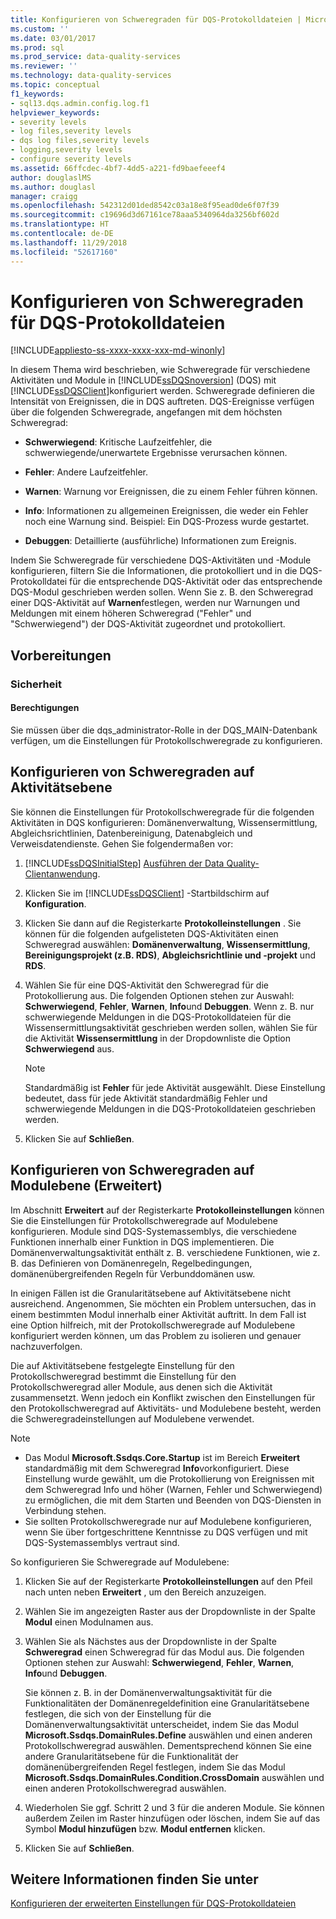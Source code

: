 ```yaml
---
title: Konfigurieren von Schweregraden für DQS-Protokolldateien | Microsoft-Dokumentation
ms.custom: ''
ms.date: 03/01/2017
ms.prod: sql
ms.prod_service: data-quality-services
ms.reviewer: ''
ms.technology: data-quality-services
ms.topic: conceptual
f1_keywords:
- sql13.dqs.admin.config.log.f1
helpviewer_keywords:
- severity levels
- log files,severity levels
- dqs log files,severity levels
- logging,severity levels
- configure severity levels
ms.assetid: 66ffcdec-4bf7-4dd5-a221-fd9baefeeef4
author: douglaslMS
ms.author: douglasl
manager: craigg
ms.openlocfilehash: 542312d01ded8542c03a18e8f95ead0de6f07f39
ms.sourcegitcommit: c19696d3d67161ce78aaa5340964da3256bf602d
ms.translationtype: HT
ms.contentlocale: de-DE
ms.lasthandoff: 11/29/2018
ms.locfileid: "52617160"
---
```

# <a name="configure-severity-levels-for-dqs-log-files"></a>Konfigurieren von Schweregraden für DQS-Protokolldateien

[!INCLUDE[appliesto-ss-xxxx-xxxx-xxx-md-winonly](../includes/appliesto-ss-xxxx-xxxx-xxx-md-winonly.md)]

  In diesem Thema wird beschrieben, wie Schweregrade für verschiedene Aktivitäten und Module in [!INCLUDE[ssDQSnoversion](../includes/ssdqsnoversion-md.md)] (DQS) mit [!INCLUDE[ssDQSClient](../includes/ssdqsclient-md.md)]konfiguriert werden. Schweregrade definieren die Intensität von Ereignissen, die in DQS auftreten. DQS-Ereignisse verfügen über die folgenden Schweregrade, angefangen mit dem höchsten Schweregrad:  
  
-   **Schwerwiegend**: Kritische Laufzeitfehler, die schwerwiegende/unerwartete Ergebnisse verursachen können.  
  
-   **Fehler**: Andere Laufzeitfehler.  
  
-   **Warnen**: Warnung vor Ereignissen, die zu einem Fehler führen können.  
  
-   **Info**: Informationen zu allgemeinen Ereignissen, die weder ein Fehler noch eine Warnung sind. Beispiel: Ein DQS-Prozess wurde gestartet.  
  
-   **Debuggen**: Detaillierte (ausführliche) Informationen zum Ereignis.  
  
 Indem Sie Schweregrade für verschiedene DQS-Aktivitäten und -Module konfigurieren, filtern Sie die Informationen, die protokolliert und in die DQS-Protokolldatei für die entsprechende DQS-Aktivität oder das entsprechende DQS-Modul geschrieben werden sollen. Wenn Sie z. B. den Schweregrad einer DQS-Aktivität auf **Warnen**festlegen, werden nur Warnungen und Meldungen mit einem höheren Schweregrad ("Fehler" und "Schwerwiegend") der DQS-Aktivität zugeordnet und protokolliert.  
  
##  <a name="BeforeYouBegin"></a> Vorbereitungen  
  
###  <a name="Security"></a> Sicherheit  
  
####  <a name="Permissions"></a> Berechtigungen  
 Sie müssen über die dqs_administrator-Rolle in der DQS_MAIN-Datenbank verfügen, um die Einstellungen für Protokollschweregrade zu konfigurieren.  
  
##  <a name="ConfigureActivity"></a> Konfigurieren von Schweregraden auf Aktivitätsebene  
 Sie können die Einstellungen für Protokollschweregrade für die folgenden Aktivitäten in DQS konfigurieren: Domänenverwaltung, Wissensermittlung, Abgleichsrichtlinien, Datenbereinigung, Datenabgleich und Verweisdatendienste. Gehen Sie folgendermaßen vor:  
  
1.  [!INCLUDE[ssDQSInitialStep](../includes/ssdqsinitialstep-md.md)] [Ausführen der Data Quality-Clientanwendung](../data-quality-services/run-the-data-quality-client-application.md).  
  
2.  Klicken Sie im [!INCLUDE[ssDQSClient](../includes/ssdqsclient-md.md)] -Startbildschirm auf **Konfiguration**.  
  
3.  Klicken Sie dann auf die Registerkarte **Protokolleinstellungen** . Sie können für die folgenden aufgelisteten DQS-Aktivitäten einen Schweregrad auswählen: **Domänenverwaltung**, **Wissensermittlung**, **Bereinigungsprojekt (z.B. RDS)**, **Abgleichsrichtlinie und -projekt** und **RDS**.  
  
4.  Wählen Sie für eine DQS-Aktivität den Schweregrad für die Protokollierung aus. Die folgenden Optionen stehen zur Auswahl: **Schwerwiegend**, **Fehler**, **Warnen**, **Info**und **Debuggen**. Wenn z. B. nur schwerwiegende Meldungen in die DQS-Protokolldateien für die Wissensermittlungsaktivität geschrieben werden sollen, wählen Sie für die Aktivität **Wissensermittlung** in der Dropdownliste die Option **Schwerwiegend** aus.  
  
    > [!NOTE]  
    >  Standardmäßig ist **Fehler** für jede Aktivität ausgewählt. Diese Einstellung bedeutet, dass für jede Aktivität standardmäßig Fehler und schwerwiegende Meldungen in die DQS-Protokolldateien geschrieben werden.  
  
5.  Klicken Sie auf **Schließen**.  
  
##  <a name="ConfigureModule"></a> Konfigurieren von Schweregraden auf Modulebene (Erweitert)  
 Im Abschnitt **Erweitert** auf der Registerkarte **Protokolleinstellungen** können Sie die Einstellungen für Protokollschweregrade auf Modulebene konfigurieren. Module sind DQS-Systemassemblys, die verschiedene Funktionen innerhalb einer Funktion in DQS implementieren. Die Domänenverwaltungsaktivität enthält z. B. verschiedene Funktionen, wie z. B. das Definieren von Domänenregeln, Regelbedingungen, domänenübergreifenden Regeln für Verbunddomänen usw.  
  
 In einigen Fällen ist die Granularitätsebene auf Aktivitätsebene nicht ausreichend. Angenommen, Sie möchten ein Problem untersuchen, das in einem bestimmten Modul innerhalb einer Aktivität auftritt. In dem Fall ist eine Option hilfreich, mit der Protokollschweregrade auf Modulebene konfiguriert werden können, um das Problem zu isolieren und genauer nachzuverfolgen.  
  
 Die auf Aktivitätsebene festgelegte Einstellung für den Protokollschweregrad bestimmt die Einstellung für den Protokollschweregrad aller Module, aus denen sich die Aktivität zusammensetzt. Wenn jedoch ein Konflikt zwischen den Einstellungen für den Protokollschweregrad auf Aktivitäts- und Modulebene besteht, werden die Schweregradeinstellungen auf Modulebene verwendet.  
  
> [!NOTE]  
>  -   Das Modul **Microsoft.Ssdqs.Core.Startup** ist im Bereich **Erweitert** standardmäßig mit dem Schweregrad **Info**vorkonfiguriert. Diese Einstellung wurde gewählt, um die Protokollierung von Ereignissen mit dem Schweregrad Info und höher (Warnen, Fehler und Schwerwiegend) zu ermöglichen, die mit dem Starten und Beenden von DQS-Diensten in Verbindung stehen.  
> -   Sie sollten Protokollschweregrade nur auf Modulebene konfigurieren, wenn Sie über fortgeschrittene Kenntnisse zu DQS verfügen und mit DQS-Systemassemblys vertraut sind.  
  
 So konfigurieren Sie Schweregrade auf Modulebene:  
  
1.  Klicken Sie auf der Registerkarte **Protokolleinstellungen** auf den Pfeil nach unten neben **Erweitert** , um den Bereich anzuzeigen.  
  
2.  Wählen Sie im angezeigten Raster aus der Dropdownliste in der Spalte **Modul** einen Modulnamen aus.  
  
3.  Wählen Sie als Nächstes aus der Dropdownliste in der Spalte **Schweregrad** einen Schweregrad für das Modul aus. Die folgenden Optionen stehen zur Auswahl: **Schwerwiegend**, **Fehler**, **Warnen**, **Info**und **Debuggen**.  
  
     Sie können z. B. in der Domänenverwaltungsaktivität für die Funktionalitäten der Domänenregeldefinition eine Granularitätsebene festlegen, die sich von der Einstellung für die Domänenverwaltungsaktivität unterscheidet, indem Sie das Modul **Microsoft.Ssdqs.DomainRules.Define** auswählen und einen anderen Protokollschweregrad auswählen. Dementsprechend können Sie eine andere Granularitätsebene für die Funktionalität der domänenübergreifenden Regel festlegen, indem Sie das Modul **Microsoft.Ssdqs.DomainRules.Condition.CrossDomain** auswählen und einen anderen Protokollschweregrad auswählen.  
  
4.  Wiederholen Sie ggf. Schritt 2 und 3 für die anderen Module. Sie können außerdem Zeilen im Raster hinzufügen oder löschen, indem Sie auf das Symbol **Modul hinzufügen** bzw. **Modul entfernen** klicken.  
  
5.  Klicken Sie auf **Schließen**.  
  
## <a name="see-also"></a>Weitere Informationen finden Sie unter  
 [Konfigurieren der erweiterten Einstellungen für DQS-Protokolldateien](../data-quality-services/configure-advanced-settings-for-dqs-log-files.md)  
  
  
